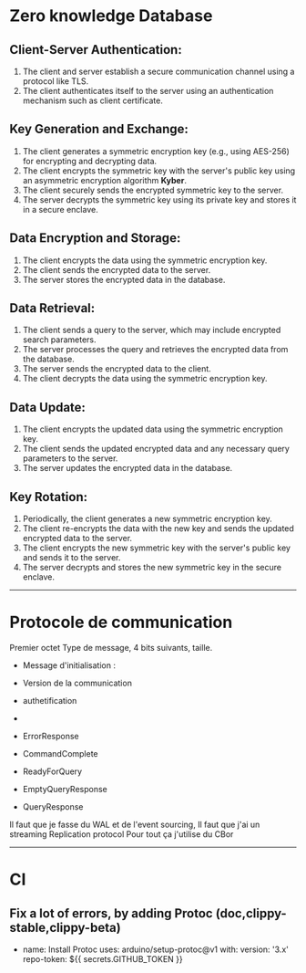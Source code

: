 # Zero knowledge Database

## Client-Server Authentication:
1. The client and server establish a secure communication channel using a protocol like TLS.
2. The client authenticates itself to the server using an authentication mechanism such as client certificate.

## Key Generation and Exchange:
1. The client generates a symmetric encryption key (e.g., using AES-256) for encrypting and decrypting data.
2. The client encrypts the symmetric key with the server's public key using an asymmetric encryption algorithm **Kyber**.
3. The client securely sends the encrypted symmetric key to the server.
4. The server decrypts the symmetric key using its private key and stores it in a secure enclave.

## Data Encryption and Storage:
1. The client encrypts the data using the symmetric encryption key.
2. The client sends the encrypted data to the server.
3. The server stores the encrypted data in the database.

## Data Retrieval:
1. The client sends a query to the server, which may include encrypted search parameters.
2. The server processes the query and retrieves the encrypted data from the database.
3. The server sends the encrypted data to the client.
4. The client decrypts the data using the symmetric encryption key.

## Data Update:
1. The client encrypts the updated data using the symmetric encryption key.
2. The client sends the updated encrypted data and any necessary query parameters to the server.
3. The server updates the encrypted data in the database.

## Key Rotation:
1. Periodically, the client generates a new symmetric encryption key.
2. The client re-encrypts the data with the new key and sends the updated encrypted data to the server.
3. The client encrypts the new symmetric key with the server's public key and sends it to the server.
4. The server decrypts and stores the new symmetric key in the secure enclave.

---

# Protocole de communication

Premier octet Type de message, 4 bits suivants, taille.

- Message d'initialisation :
- Version de la communication
- authetification
- 

- ErrorResponse
- CommandComplete
- ReadyForQuery
- EmptyQueryResponse
- QueryResponse

Il faut que je fasse du WAL et de l'event sourcing,
Il faut que j'ai un streaming Replication protocol
Pour tout ça j'utilise du CBor

---

# CI

## Fix a lot of errors, by adding Protoc (doc,clippy-stable,clippy-beta)

- name: Install Protoc
        uses: arduino/setup-protoc@v1
        with:
          version: '3.x'
          repo-token: ${{ secrets.GITHUB_TOKEN }}
